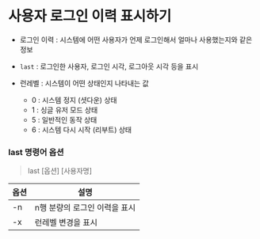 # 사용자 로그인 이력 표시하기

- 로그인 이력 : 시스템에 어떤 사용자가 언제 로그인해서 얼마나 사용했는지와 같은 정보
- `last` : 로그인한 사용자, 로그인 시각, 로그아웃 시각 등을 표시
- 런레벨 : 시스템이 어떤 상태인지 나타내는 값

    - 0 : 시스템 정지 (셧다운) 상태
    - 1 : 싱글 유저 모드 상태
    - 5 : 일반적인 동작 상태
    - 6 : 시스템 다시 시작 (리부트) 상태

### last 명령어 옵션

> last [옵션] [사용자명]

| 옵션| 설명 |
|---|---|
|-n | n행 분량의 로그인 이력을 표시 |
| -x | 런레벨 변경을 표시 |